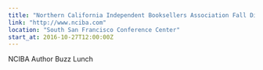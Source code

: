 ```yaml
---
title: "Northern California Independent Booksellers Association Fall Discovery Show"
link: "http://www.nciba.com"
location: "South San Francisco Conference Center"
start_at: 2016-10-27T12:00:00Z 
---
```

NCIBA Author Buzz Lunch




